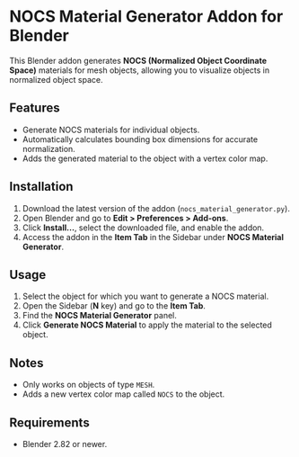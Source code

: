 # NOCS Material Generator Addon for Blender

This Blender addon generates **NOCS (Normalized Object Coordinate Space)** materials for mesh objects, allowing you to visualize objects in normalized object space.

## Features
- Generate NOCS materials for individual objects.
- Automatically calculates bounding box dimensions for accurate normalization.
- Adds the generated material to the object with a vertex color map.

## Installation
1. Download the latest version of the addon (`nocs_material_generator.py`).
2. Open Blender and go to **Edit > Preferences > Add-ons**.
3. Click **Install...**, select the downloaded file, and enable the addon.
4. Access the addon in the **Item Tab** in the Sidebar under **NOCS Material Generator**.

## Usage
1. Select the object for which you want to generate a NOCS material.
2. Open the Sidebar (**N** key) and go to the **Item Tab**.
3. Find the **NOCS Material Generator** panel.
4. Click **Generate NOCS Material** to apply the material to the selected object.

## Notes
- Only works on objects of type `MESH`.
- Adds a new vertex color map called `NOCS` to the object.

## Requirements
- Blender 2.82 or newer.

